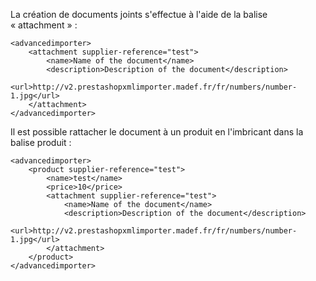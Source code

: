 La création de documents joints s'effectue à l'aide de la balise « attachment » :
```
<advancedimporter>
    <attachment supplier-reference="test">
        <name>Name of the document</name>
        <description>Description of the document</description>
        <url>http://v2.prestashopxmlimporter.madef.fr/fr/numbers/number-1.jpg</url>
    </attachment>
</advancedimporter>
```

Il est possible rattacher le document à un produit en l'imbricant dans la balise produit :
```
<advancedimporter>
    <product supplier-reference="test">
        <name>test</name>
        <price>10</price>
        <attachment supplier-reference="test">
            <name>Name of the document</name>
            <description>Description of the document</description>
            <url>http://v2.prestashopxmlimporter.madef.fr/fr/numbers/number-1.jpg</url>
        </attachment>
    </product>
</advancedimporter>
```

